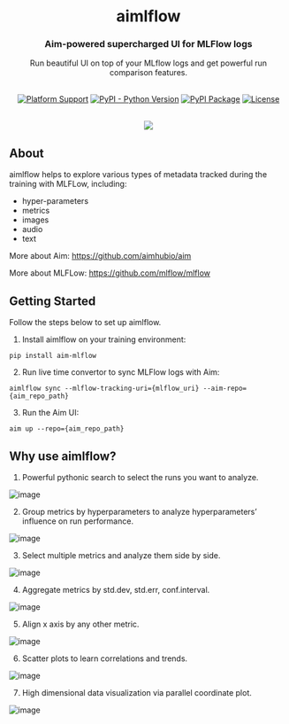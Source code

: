 <div align="center">
  <h1>aimlflow</h1>
  <h3>Aim-powered supercharged UI for MLFlow logs</h3>
  Run beautiful UI on top of your MLflow logs and get powerful run comparison features.
</div>

<br/>

<div align="center">

  [![Platform Support](https://img.shields.io/badge/platform-Linux%20%7C%20macOS-blue)]()
  [![PyPI - Python Version](https://img.shields.io/pypi/pyversions/aim-mlflow)](https://pypi.org/project/aim-mlflow/)
  [![PyPI Package](https://img.shields.io/pypi/v/aim-mlflow?color=yellow)](https://pypi.org/project/aim-mlflow/)
  [![License](https://img.shields.io/badge/License-Apache%202.0-orange.svg)](https://opensource.org/licenses/Apache-2.0)
  
</div>

<div align="center">
  <br/>
  <img src="https://user-images.githubusercontent.com/13848158/212019426-c60f2037-0faa-44f2-9620-88ab82c19f0a.png" />
</div>

## About

aimlflow helps to explore various types of metadata tracked during the training with MLFLow, including:

- hyper-parameters
- metrics
- images
- audio
- text

More about Aim: https://github.com/aimhubio/aim

More about MLFLow: https://github.com/mlflow/mlflow

## Getting Started

Follow the steps below to set up aimlflow.

1. Install aimlflow on your training environment:

```
pip install aim-mlflow
```

2. Run live time convertor to sync MLFlow logs with Aim:

```
aimlflow sync --mlflow-tracking-uri={mlflow_uri} --aim-repo={aim_repo_path}
```

3. Run the Aim UI:

```
aim up --repo={aim_repo_path}
```

## Why use aimlflow?

1. Powerful pythonic search to select the runs you want to analyze.

![image](https://user-images.githubusercontent.com/13848158/212019287-8c7a538c-d544-4b48-8e2a-9d3d2f90adbf.png)

2. Group metrics by hyperparameters to analyze hyperparameters’ influence on run performance.

![image](https://user-images.githubusercontent.com/13848158/212019346-a94c9fde-b1d1-4bcc-94ec-475ba7cebe75.png)

3. Select multiple metrics and analyze them side by side.

![image](https://user-images.githubusercontent.com/13848158/212019426-c60f2037-0faa-44f2-9620-88ab82c19f0a.png)

4. Aggregate metrics by std.dev, std.err, conf.interval.

![image](https://user-images.githubusercontent.com/13848158/212019455-3b607737-598b-4406-ac50-9b4317d37d16.png)

5. Align x axis by any other metric.

![image](https://user-images.githubusercontent.com/13848158/212019482-2e329f3b-b3ec-425e-a34f-e6f4e8464901.png)
 
6. Scatter plots to learn correlations and trends.

![image](https://user-images.githubusercontent.com/13848158/212019507-ae26cfc1-4a45-4233-a7ea-c503ead3dfd6.png)
 
7. High dimensional data visualization via parallel coordinate plot.

![image](https://user-images.githubusercontent.com/13848158/212019543-a6f70fba-2418-429b-911a-14bc250db33d.png)
